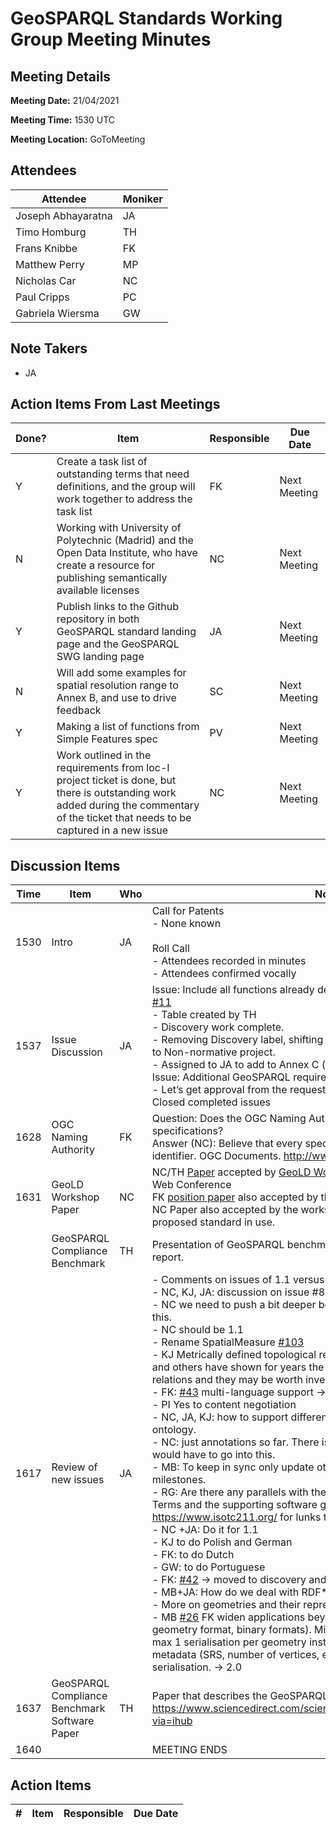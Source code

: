 # GeoSPARQL Standards Working Group Meeting Minutes
## Meeting Details
**Meeting Date:** 21/04/2021

**Meeting Time:** 1530 UTC

**Meeting Location:** GoToMeeting  

## Attendees
Attendee | Moniker |
---- | ---- |
Joseph Abhayaratna | JA |
Timo Homburg | TH |
Frans Knibbe | FK |
Matthew Perry | MP |
Nicholas Car | NC |
Paul Cripps | PC |
Gabriela Wiersma | GW |

## Note Takers
- JA

## Action Items From Last Meetings
Done? | Item | Responsible | Due Date |
---- | ---- | ---- | --- |
Y | Create a task list of outstanding terms that need definitions, and the group will work together to address the task list | FK | Next Meeting |
N | Working with University of Polytechnic (Madrid) and the Open Data Institute, who have create a resource for publishing semantically available licenses | NC | Next Meeting |
Y | Publish links to the Github repository in both GeoSPARQL standard landing page and the GeoSPARQL SWG landing page | JA | Next Meeting |
N | Will add some examples for spatial resolution range to Annex B, and use to drive feedback | SC | Next Meeting |
Y | Making a list of functions from Simple Features spec | PV | Next Meeting |
Y | Work outlined in the requirements from loc-I project ticket is done, but there is outstanding work added during the commentary of the ticket that needs to be captured in a new issue | NC | Next Meeting |

## Discussion Items
Time | Item | Who | Notes |
---- | ---- | ---- | ---- |
1530 | Intro | JA | Call for Patents<br>- None known<br/><br/>Roll Call<br/>- Attendees recorded in minutes<br/>- Attendees confirmed vocally |
1537 | Issue Discussion | JA | Issue: Include all functions already described in Simple Features for SQL [#11](https://github.com/opengeospatial/ogc-geosparql/issues/11)<br/>- Table created by TH<br/>- Discovery work complete.<br/>- Removing Discovery label, shifting to Done in iteration 1 project, added to Non-normative project.<br/>- Assigned to JA to add to Annex C (make generic, and add table)<br/>Issue: Additional GeoSPARQL requirements from Loc-I project [#33](https://github.com/opengeospatial/ogc-geosparql/issues/33)<br/>- Let’s get approval from the requestor to close this issue (Simon Cox)<br/>Closed completed issues |
1628 | OGC Naming Authority | FK | Question: Does the OGC Naming Authority have document links for their specifications?<br/>Answer (NC): Believe that every specification now has a persistent identifier. OGC Documents. http://www.opengis.net/def/docs |
1631 | GeoLD Workshop Paper | NC | NC/TH [Paper](https://github.com/surroundaustralia/geosparql11-geold-paper) accepted by [GeoLD Workshop](https://dice-group.github.io/GeoLD2021/) in the European Semantic Web Conference<br/>FK [position paper](https://easychair.org/conferences/submission_download?track=270402;submission=5351153;a=26052672;upload=112378) also accepted by the workshop.<br/>NC Paper also accepted by the workshop. Talks about GeoSPARQL 1.1 proposed standard in use. |
<br/> | GeoSPARQL Compliance Benchmark | TH | Presentation of GeoSPARQL benchmark: what and when? Nothing new to report.|
1617 | Review of new issues | JA | - Comments on issues of 1.1 versus 2.0<br/>- NC, KJ, JA: discussion on issue #83 on spatial measures.<br/>- NC we need to push a bit deeper beyond simple comment to address this.<br/>- NC should be 1.1<br/>- Rename SpatialMeasure [#103](https://github.com/opengeospatial/ogc-geosparql/issues/103)<br/>- KJ Metrically defined topological relations  → Egenhofer and Celementini and others have shown for years the need for going beyond crisp RC8 relations and they may be worth investigating at some stage. Maybe 1.2<br/>- FK: [#43](https://github.com/opengeospatial/ogc-geosparql/issues/43) multi-language support → content negotiation<br/>- PI Yes to content negotiation<br/>- NC, JA, KJ: how to support different languages in the GeoSPARQL ontology.<br/>- NC: just annotations so far. There is more here and a lot of research would have to go into this.<br/>- MB: To keep in sync only update other languages than English after milestones.<br/>- RG: Are there any parallels with the TC211 multi-lingual glossary of Terms and the supporting software geolexica? cf https://www.isotc211.org/ for lunks to both<br/>- NC +JA: Do it for 1.1<br/>- KJ to do Polish and German<br/>- FK: to do Dutch<br/>- GW: to do  Portuguese<br/>- FK: [#42](https://github.com/opengeospatial/ogc-geosparql/issues/42) → moved to discovery and 1.2 or 2.0<br/>- MB+JA: How do we deal with RDF* and SPARQL* → moved to questions<br/>- More on geometries and their representation beyond literals → 2.0<br/>- MB [#26](https://github.com/opengeospatial/ogc-geosparql/issues/26) FK widen applications beyond geographic data (3D, any geometry format, binary formats). Might need to implement a restriction to max 1 serialisation per geometry instance  (breaking change) for adding metadata (SRS, number of vertices, etc.) regarding the geometry serialisation. -> 2.0  |
1637 | GeoSPARQL Compliance Benchmark Software Paper | TH | Paper that describes the GeoSPARQL Benchmark software in detail: https://www.sciencedirect.com/science/article/pii/S2665963821000191?via=ihub |
1640 | | | MEETING ENDS |

## Action Items
\# | Item | Responsible | Due Date |
---- | ---- | ---- | ---- |

